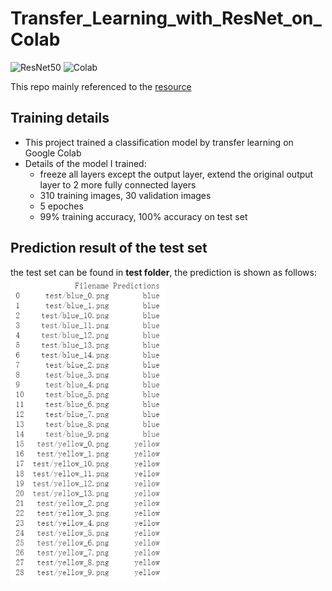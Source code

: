 # Transfer_Learning_with_ResNet_on_Colab
![ResNet50](https://img.shields.io/badge/ResNet50-Transfer%20Learning-brightgreen) ![Colab](https://img.shields.io/badge/Colab-training-orange)

This repo mainly referenced to the [resource](https://www.mlq.ai/transfer-learning-tensorflow-2-0/)


## Training details
- This project trained a classification model by transfer learning on Google Colab
- Details of the model I trained:
     - freeze all layers except the output layer, extend the original output layer to 2 more fully connected layers
     - 310 training images, 30 validation images
     - 5 epoches
     - 99% training accuracy, 100% accuracy on test set
   
   
## Prediction result of the test set
the test set can be found in __test folder__, the prediction is shown as follows:
<img src="prediction_result.png" width="250" />


